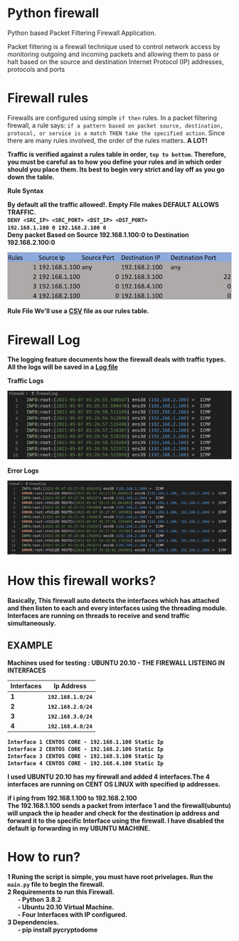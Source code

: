 # Python firewall
Python based Packet Filtering Firewall Application.

Packet filtering is a firewall technique used to control network access by monitoring outgoing and incoming packets and allowing them to pass or halt based on the source and destination Internet Protocol (IP) addresses, protocols and ports 

# Firewall rules

Firewalls are configured using simple `if then` rules. In a packet filtering firewall, a rule says: ``if a pattern based on packet source, destination, protocol, or service is a match THEN take the specified action``. Since there are many rules involved, the order of the rules matters. <b>A LOT!<b>

Traffic is verified against a rules table in order, ``top to bottom``. Therefore, you must be careful as to how you define your rules and in which order should you place them. Its best to begin very strict and lay off as you go down the table.

**Rule Syntax**

By default all the traffic allowed!. Empty File makes DEFAULT ALLOWS TRAFFIC.  </br>
``DENY <SRC_IP> <SRC_PORT> <DST_IP> <DST_PORT>`` </br>
``192.168.1.100 0 192.168.2.100 0`` </br>
Deny packet Based on Source 192.168.1.100:0 to Destination 192.168.2.100:0 </br>

![Example rule table](./screenshots/examplerules.jpg)

**Rule File**
We'll use a [CSV](./Rules.csv) file as our rules table.

# Firewall Log

The logging feature documents how the firewall deals with traffic types.
All the logs will be saved in a [Log file](firewall.log)

**Traffic Logs**

![Traffic Logs](./screenshots/log1.jpg)

**Error Logs**

![Error Logs](./screenshots/log2.jpg)

# How this firewall works?

Basically, This firewall auto detects the interfaces which has attached and then listen to each and every interfaces using the threading module. Interfaces are running on threads to receive and send traffic simultaneously. 

## EXAMPLE
Machines used for testing :
    UBUNTU 20.10 - THE FIREWALL LISTEING IN INTERFACES 

| Interfaces    | Ip Address                                                         |
| :------------ |:-----------------------------------------------------------------: | 
| 1             | `192.168.1.0/24`                                                   |
| 2             | `192.168.2.0/24`                                                   |
| 3             | `192.168.3.0/24`                                                   |
| 4             | `192.168.4.0/24`                                                   |

    Interface 1 CENTOS CORE - 192.168.1.100 Static Ip
    Interface 2 CENTOS CORE - 192.168.2.100 Static Ip
    Interface 3 CENTOS CORE - 192.168.3.100 Static Ip
    Interface 4 CENTOS CORE - 192.168.4.100 Static Ip
I used **UBUNTU 20.10** has my firewall and added 4 interfaces.The 4 interfaces are running on CENT OS LINUX with specified ip addresses. </br> 

if i ping from 192.168.1.100 to 192.168.2.100 </br>
The 192.168.1.100 sends a packet from interface 1 and the firewall(ubuntu) will unpack the ip header and check for the destination ip address and forward it to the specific Interface using the firewall. I have disabled the default ip forwarding in my **UBUNTU MACHINE**. 


# How to run?
1 Runing the script is simple, you must have root privelages. Run the `main.py` file to begin the firewall. </br>
2 Requirements to run this Firewall. </br>
&nbsp;&nbsp;&nbsp;&nbsp;&nbsp;&nbsp; - Python 3.8.2      </br>
&nbsp;&nbsp;&nbsp;&nbsp;&nbsp;&nbsp; - Ubuntu 20.10 Virtual Machine.     </br>
&nbsp;&nbsp;&nbsp;&nbsp;&nbsp;&nbsp; - Four Interfaces with IP configured.        </br>
3 Dependencies.      </br>
&nbsp;&nbsp;&nbsp;&nbsp;&nbsp;&nbsp; - pip install pycryptodome      </br>

